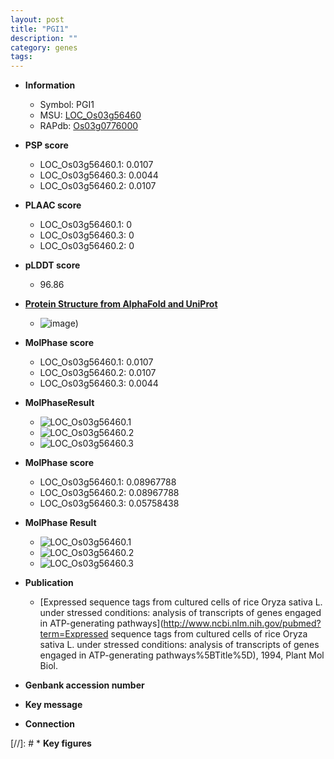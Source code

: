 ```yaml
---
layout: post
title: "PGI1"
description: ""
category: genes
tags: 
---
```


* **Information**  
    + Symbol: PGI1  
    + MSU: [LOC_Os03g56460](http://rice.plantbiology.msu.edu/cgi-bin/ORF_infopage.cgi?orf=LOC_Os03g56460)  
    + RAPdb: [Os03g0776000](http://rapdb.dna.affrc.go.jp/viewer/gbrowse_details/irgsp1?name=Os03g0776000)  

* **PSP score**  
    + LOC_Os03g56460.1: 0.0107 
    + LOC_Os03g56460.3: 0.0044 
    + LOC_Os03g56460.2: 0.0107 

* **PLAAC score**  
    + LOC_Os03g56460.1: 0 
    + LOC_Os03g56460.3: 0 
    + LOC_Os03g56460.2: 0 

* **pLDDT score**
    + 96.86

* **[Protein Structure from AlphaFold and UniProt](https://www.uniprot.org/uniprotkb/P42862/entry#structure)**
    + ![image](https://ricepsp.github.io/images/P/AF-P42862-F1.png))

* **MolPhase score**
    + LOC_Os03g56460.1: 0.0107
    + LOC_Os03g56460.2: 0.0107
    + LOC_Os03g56460.3: 0.0044

* **MolPhaseResult**
    + ![LOC_Os03g56460.1](https://ricepsp.github.io/pictures/LOC_Os03g/LOC_Os03g56460.1.png)
    + ![LOC_Os03g56460.2](https://ricepsp.github.io/pictures/LOC_Os03g/LOC_Os03g56460.2.png)
    + ![LOC_Os03g56460.3](https://ricepsp.github.io/pictures/LOC_Os03g/LOC_Os03g56460.3.png)

* **MolPhase score**
    + LOC_Os03g56460.1: 0.08967788
    + LOC_Os03g56460.2: 0.08967788
    + LOC_Os03g56460.3: 0.05758438

* **MolPhase Result**
    + ![LOC_Os03g56460.1](https://304243504.github.io/Pictures/LOC_Os03g/LOC_Os03g56460.1.png)
    + ![LOC_Os03g56460.2](https://304243504.github.io/Pictures/LOC_Os03g/LOC_Os03g56460.2.png)
    + ![LOC_Os03g56460.3](https://304243504.github.io/Pictures/LOC_Os03g/LOC_Os03g56460.3.png)

* **Publication**  
    + [Expressed sequence tags from cultured cells of rice Oryza sativa L. under stressed conditions: analysis of transcripts of genes engaged in ATP-generating pathways](http://www.ncbi.nlm.nih.gov/pubmed?term=Expressed sequence tags from cultured cells of rice Oryza sativa L. under stressed conditions: analysis of transcripts of genes engaged in ATP-generating pathways%5BTitle%5D), 1994, Plant Mol Biol.

* **Genbank accession number**  

* **Key message**  

* **Connection**  

[//]: # * **Key figures**  


